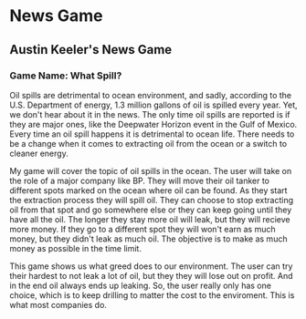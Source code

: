 # News Game
## Austin Keeler's News Game

### Game Name: What Spill?
  Oil spills are detrimental to ocean environment, and sadly, according to the U.S. Department of energy, 1.3 million gallons of oil is spilled every year. Yet, we don't hear about it in the news. The only time oil spills are reported is if they are major ones, like the Deepwater Horizon event in the Gulf of Mexico. Every time an oil spill happens it is detrimental to ocean life. There needs to be a change when it comes to extracting oil from the ocean or a switch to cleaner energy.

  My game will cover the topic of oil spills in the ocean. The user will take on the role of a major company like BP. They will move their oil tanker to different spots marked on the ocean where oil can be found. As they start the extraction process they will spill oil. They can choose to stop extracting oil from that spot and go somewhere else or they can keep going until they have all the oil. The longer they stay more oil will leak, but they will recieve more money. If they go to a different spot they will won't earn as much money, but they didn't leak as much oil. The objective is to make as much money as possible in the time limit.
  
  This game shows us what greed does to our environment. The user can try their hardest to not leak a lot of oil, but they they will lose out on profit. And in the end oil always ends up leaking. So, the user really only has one choice, which is to keep drilling to matter the cost to the enviroment. This is what most companies do. 
